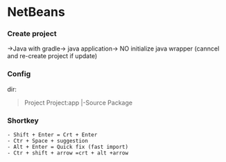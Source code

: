 # NetBeans

### Create project
->Java with gradle-> java application-> NO initialize java wrapper (canncel and re-create project if update)
### Config
dir: 
>Project
>Project:app
 |-Source Package
### Shortkey
    - Shift + Enter = Crt + Enter
    - Ctr + Space + suggestion
    - Alt + Enter = Quick fix (fast import)
    - Ctr + shift + arrow =crt + alt +arrow
